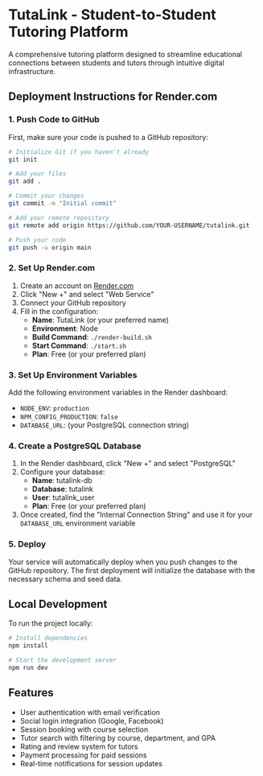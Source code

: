 # TutaLink - Student-to-Student Tutoring Platform

A comprehensive tutoring platform designed to streamline educational connections between students and tutors through intuitive digital infrastructure.

## Deployment Instructions for Render.com

### 1. Push Code to GitHub

First, make sure your code is pushed to a GitHub repository:

```bash
# Initialize Git if you haven't already
git init

# Add your files
git add .

# Commit your changes
git commit -m "Initial commit"

# Add your remote repository
git remote add origin https://github.com/YOUR-USERNAME/tutalink.git

# Push your code
git push -u origin main
```

### 2. Set Up Render.com

1. Create an account on [Render.com](https://render.com)
2. Click "New +" and select "Web Service"
3. Connect your GitHub repository
4. Fill in the configuration:
   - **Name**: TutaLink (or your preferred name)
   - **Environment**: Node
   - **Build Command**: `./render-build.sh`
   - **Start Command**: `./start.sh`
   - **Plan**: Free (or your preferred plan)

### 3. Set Up Environment Variables

Add the following environment variables in the Render dashboard:

- `NODE_ENV`: `production`
- `NPM_CONFIG_PRODUCTION`: `false`
- `DATABASE_URL`: (your PostgreSQL connection string)

### 4. Create a PostgreSQL Database

1. In the Render dashboard, click "New +" and select "PostgreSQL"
2. Configure your database:
   - **Name**: tutalink-db
   - **Database**: tutalink
   - **User**: tutalink_user
   - **Plan**: Free (or your preferred plan)
3. Once created, find the "Internal Connection String" and use it for your `DATABASE_URL` environment variable

### 5. Deploy

Your service will automatically deploy when you push changes to the GitHub repository. The first deployment will initialize the database with the necessary schema and seed data.

## Local Development

To run the project locally:

```bash
# Install dependencies
npm install

# Start the development server
npm run dev
```

## Features

- User authentication with email verification
- Social login integration (Google, Facebook)
- Session booking with course selection
- Tutor search with filtering by course, department, and GPA
- Rating and review system for tutors
- Payment processing for paid sessions
- Real-time notifications for session updates